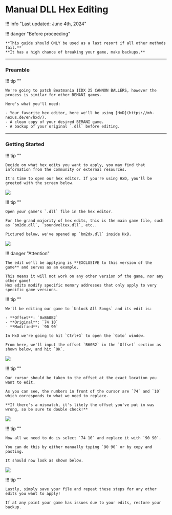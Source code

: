 # Manual DLL Hex Editing

!!! info "Last updated: June 4th, 2024"

!!! danger "Before proceeding"

	**This guide should ONLY be used as a last resort if all other methods fail.**  
	**It has a high chance of breaking your game, make backups.**

---
### Preamble

!!! tip ""

	We're going to patch Beatmania IIDX 25 CANNON BALLERS, however the process is similar for other BEMANI games.

	Here's what you'll need:

	- Your favorite hex editor, here we'll be using [HxD](https://mh-nexus.de/en/hxd/).
	- A clean copy of your desired BEMANI game.
	- A backup of your original `.dll` before editing.

---
### Getting Started

!!! tip ""

	Decide on what hex edits you want to apply, you may find that information from the community or external resources.
	
	It's time to open our hex editor. If you're using HxD, you'll be greeted with the screen below.

<img src="/img/hexguide/1.png">

!!! tip ""

	Open your game's `.dll` file in the hex editor.
	
	For the grand majority of hex edits, this is the main game file, such as `bm2dx.dll`, `soundvoltex.dll`, etc..
	
	Pictured below, we've opened up `bm2dx.dll` inside HxD.

<img src="/img/hexguide/2.png">

!!! danger "Attention"

	The edit we'll be applying is **EXCLUSIVE to this version of the game** and serves as an example.
	
	This means it will not work on any other version of the game, nor any other game!  
	Hex edits modify specific memory addresses that only apply to very specific game versions.

!!! tip ""

	We'll be editing our game to `Unlock All Songs` and its edit is:
	
	- **Offset**: `0xB60B2`
	- **Original**: `74 10`
	- **Modified**: `90 90`
	
	In HxD we're going to hit `Ctrl+G` to open the `Goto` window. 
	
	From here, we'll input the offset `B60B2` in the `Offset` section as shown below, and hit `OK`.

<img src="/img/hexguide/3.png">

!!! tip ""

	Our cursor should be taken to the offset at the exact location you want to edit.
	
	As you can see, the numbers in front of the cursor are `74` and `10` which corresponds to what we need to replace.
	
	**If there's a mismatch, it's likely the offset you've put in was wrong, so be sure to double check!**

<img src="/img/hexguide/4.png">

!!! tip ""

	Now all we need to do is select `74 10` and replace it with `90 90`.

	You can do this by either manually typing `90 90` or by copy and pasting.
	
	It should now look as shown below.

<img src="/img/hexguide/5.png">

!!! tip ""

	Lastly, simply save your file and repeat these steps for any other edits you want to apply!

	If at any point your game has issues due to your edits, restore your backup.